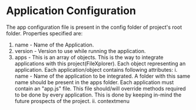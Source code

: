 # Application Configuration
The app configuration file is present in the config folder of project's root folder. Properties specified are:
1. name - Name of the Application.
2. version - Version to use while running the application.
3. apps - This is an array of objects. This is the way to integrate applications with this project(FileXplorer). Each object representing an application. Each application/object contains following attributes:
    i. name - Name of the application to be integrated. A folder with this same name should be present in the apps folder. Each application must contain an "app.js" file. This file should/will override methods required to be done by every application. This is done by keeping in-mind the future prospects of the project.
    ii. contextmenu